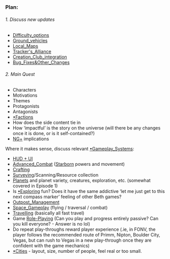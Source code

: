 
### Plan:

###### 1. Discuss new updates 
- [Difficulty_options](Difficulty_options.md)
- [Ground_vehicles](Ground_vehicles.md)
- [Local_Maps](Local_Maps.md)
- [Tracker's_Alliance](Tracker's_Alliance.md)
- [Creation_Club_integration](Creation_Club_integration.md)
- [Bug_Fixes&Other_Changes](Bug_Fixes&Other_Changes.md) 
###### 2. Main Quest
- Characters
- Motivations
- Themes
- Protagonists
- Antagonists
- [•Factions](•Factions.md)
- How does the side content tie in
- How ‘impactful’ is the story on the universe (will there be any changes once it is done, or is it self-contained?)
- [NG+](NG+.md) implications

Where it makes sense, discuss relevant [•Gameplay_Systems](•Gameplay_Systems.md):
- [HUD + UI](HUD%20+%20UI.md)
- [Advanced_Combat](Advanced_Combat.md) ([Starborn](Starborn.md) powers and movement)
- [Crafting](Crafting.md)
- [Surveying](Surveying.md)/Scanning/Resource collection
- [Planets](Planets.md) and planet variety, creatures, exploration, etc. (somewhat covered in Episode 1)
- Is [•Exploring](•Exploring.md) fun? Does it have the same addictive ‘let me just get to this next compass marker’ feeling of other Beth games?
- [Outpost_Management](Outpost_Management.md)
- [Space_Gameplay](Space_Gameplay.md) (flying / traversal / combat)
- [Travelling](Travelling.md) (basically all fast travel)
- Game [Role-Playing](Role-Playing.md) (Can you play and progress entirely passive? Can you kill everyone? - Answer is no lol)
- Do repeat play-throughs reward player experience (.ie, in FONV, the player follows the recommended route of Primm, Nipton, Boulder City, Vegas, but can rush to Vegas in a new play-through once they are confident with the game mechanics)
- [•Cities](•Cities.md) - layout, size, number of people, feel real or too small. 
